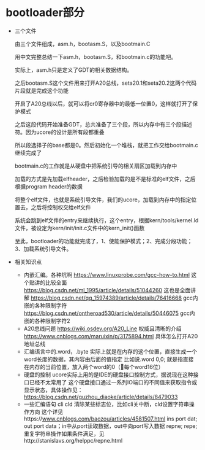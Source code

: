 # bootloader部分
+ 三个文件

    由三个文件组成，asm.h，bootasm.S，以及bootmain.C

    用中文完整总结一下asm.h，bootasm.S，和bootmain.c的功能吧。

    实际上，asm.h只是定义了GDT的相关数据结构。

    之后bootasm.S这个文件用来打开A20总线，seta20.1和seta20.2这两个代码片段就是完成这个功能

    开启了A20总线以后，就可以将cr0寄存器中的最低一位置0，这样就打开了保护模式

    之后这段代码开始准备GDT，总共准备了三个段，所以内存中有三个段描述符。因为ucore的设计是所有段都重叠

    所以段选择子的base都是0。然后初始化一个堆栈，就把工作交给bootmain.c继续完成了

    bootmain.c的工作就是从硬盘中把系统引导的相关扇区加载到内存中

    加载的方式是先加载elfheader，之后检验加载的是不是标准的elf文件，之后根据program header的数据
    
    将整个elf文件，也就是系统引导文件，我们的ucore，加载到内存中的指定位置去，之后将控制权交给elf文件

    系统会跳到elf文件的entry来继续执行，这个entry，根据kern/tools/kernel.ld文件，被设定为kern/init/init.c文件中的kern_init()函数

    至此，bootloader的功能就完成了，1、使能保护模式；2、完成分段功能；3、加载系统引导文件。

+ 相关知识点
    + 内嵌汇编。各种坑啊
    https://www.linuxprobe.com/gcc-how-to.html 这个贴讲的比较全面
    https://blog.csdn.net/ml_1995/article/details/51044260 这也是全面讲解
    https://blog.csdn.net/qq_15974389/article/details/76416668 gcc内嵌的各种限制字符
    https://blog.csdn.net/ontheroad530/article/details/50446075 gcc内嵌的各种限制字符2
    + A20总线问题
    https://wiki.osdev.org/A20_Line 权威且清晰的介绍
    https://www.cnblogs.com/maruixin/p/3175894.html 具体怎么打开A20地址总线
    + 汇编语言中的.word，.byte
    实际上就是在内存的这个位置，直接生成一个word长度的数据，其内容由后面的值指定
    比如说.word 0,0; 就是指直接在内存的当前位置，放入两个word的0（每个word16位）
    + 硬盘的控制
    ucore实际上用的是IDE的硬盘接口控制方式，据说现在这种接口已经不太常用了
    这个硬盘接口通过一系列IO端口的不同值来获取指令或显示状态，具体操作见：
    https://blog.csdn.net/guzhou_diaoke/article/details/8479033
    + 一些汇编语句
    cli cld 清除某些标志位，比如cli关中断，cld设置字符串操作方向
    这个详见https://www.cnblogs.com/baozou/articles/4581507.html
    ins port dat; out port data；in中从port读取数据，out中向port写入数据
    repne; repe; 重复字符串操作如果条件满足，见http://stanislavs.org/helppc/repne.html
